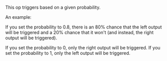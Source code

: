 This op triggers based on a given probability.

An example:

If you set the probability to 0.8, there is an 80% chance that the left output will be triggered and a 20% chance that it won't (and instead, the right output will be triggered).

If you set the probability to 0, only the right output will be triggered.
If you set the probability to 1, only the left output will be triggered.
